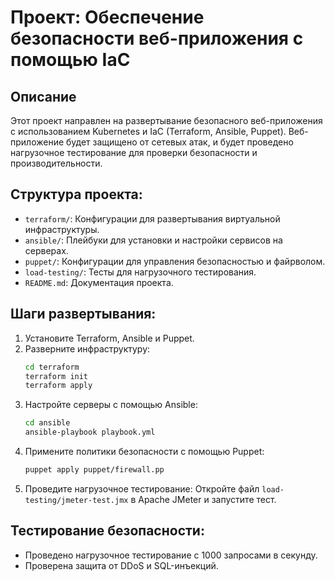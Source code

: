# Проект: Обеспечение безопасности веб-приложения с помощью IaC

## Описание
Этот проект направлен на развертывание безопасного веб-приложения с использованием Kubernetes и IaC (Terraform, Ansible, Puppet). Веб-приложение будет защищено от сетевых атак, и будет проведено нагрузочное тестирование для проверки безопасности и производительности.

## Структура проекта:
- `terraform/`: Конфигурации для развертывания виртуальной инфраструктуры.
- `ansible/`: Плейбуки для установки и настройки сервисов на серверах.
- `puppet/`: Конфигурации для управления безопасностью и файрволом.
- `load-testing/`: Тесты для нагрузочного тестирования.
- `README.md`: Документация проекта.

## Шаги развертывания:
1. Установите Terraform, Ansible и Puppet.
2. Разверните инфраструктуру:
    ```bash
    cd terraform
    terraform init
    terraform apply
    ```
3. Настройте серверы с помощью Ansible:
    ```bash
    cd ansible
    ansible-playbook playbook.yml
    ```
4. Примените политики безопасности с помощью Puppet:
    ```bash
    puppet apply puppet/firewall.pp
    ```
5. Проведите нагрузочное тестирование:
    Откройте файл `load-testing/jmeter-test.jmx` в Apache JMeter и запустите тест.

## Тестирование безопасности:
- Проведено нагрузочное тестирование с 1000 запросами в секунду.
- Проверена защита от DDoS и SQL-инъекций.
